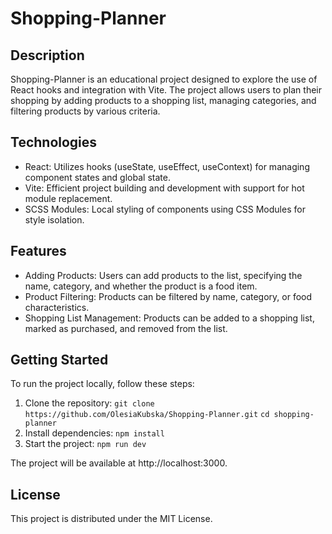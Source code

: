 # Shopping-Planner
## Description
Shopping-Planner is an educational project designed to explore the use of React hooks and integration with Vite. The project allows users to plan their shopping by adding products to a shopping list, managing categories, and filtering products by various criteria.

## Technologies
- React: Utilizes hooks (useState, useEffect, useContext) for managing component states and global state.
- Vite: Efficient project building and development with support for hot module replacement.
- SCSS Modules: Local styling of components using CSS Modules for style isolation.
## Features
- Adding Products: Users can add products to the list, specifying the name, category, and whether the product is a food item.
- Product Filtering: Products can be filtered by name, category, or food characteristics.
- Shopping List Management: Products can be added to a shopping list, marked as purchased, and removed from the list.
## Getting Started
To run the project locally, follow these steps:

1. Clone the repository:
`git clone https://github.com/OlesiaKubska/Shopping-Planner.git`
`cd shopping-planner`
2. Install dependencies:
`npm install`
3. Start the project:
`npm run dev`

The project will be available at http://localhost:3000.

## License
This project is distributed under the MIT License.
